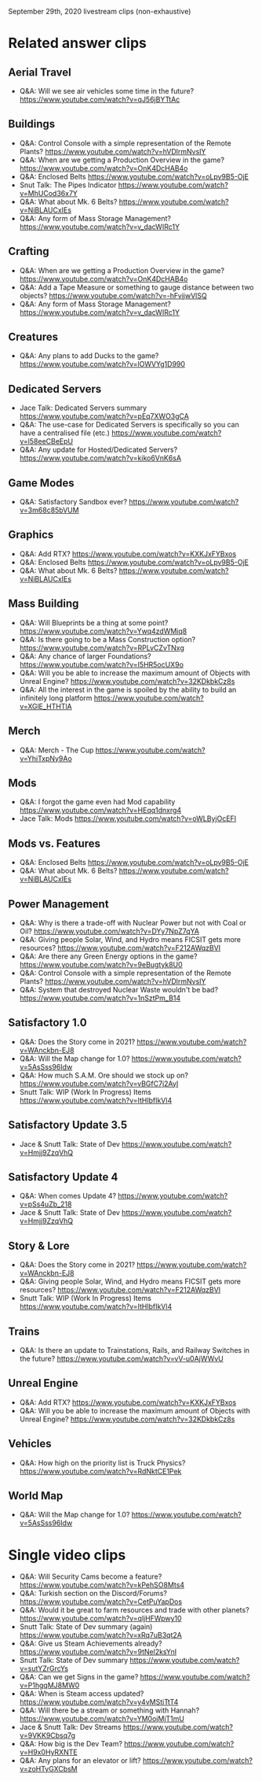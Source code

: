 September 29th, 2020 livestream clips (non-exhaustive)

# Related answer clips

## Aerial Travel
* Q&A: Will we see air vehicles some time in the future? https://www.youtube.com/watch?v=qJ56jBYTtAc

## Buildings
* Q&A: Control Console with a simple representation of the Remote Plants? https://www.youtube.com/watch?v=hVDlrmNvsIY
* Q&A: When are we getting a Production Overview in the game? https://www.youtube.com/watch?v=OnK4DcHAB4o
* Q&A: Enclosed Belts https://www.youtube.com/watch?v=oLpv9B5-OjE
* Snut Talk: The Pipes Indicator https://www.youtube.com/watch?v=MhUCod36x7Y
* Q&A: What about Mk. 6 Belts? https://www.youtube.com/watch?v=NiBLAUCxIEs
* Q&A: Any form of Mass Storage Management? https://www.youtube.com/watch?v=v_dacWIRc1Y

## Crafting
* Q&A: When are we getting a Production Overview in the game? https://www.youtube.com/watch?v=OnK4DcHAB4o
* Q&A: Add a Tape Measure or something to gauge distance between two objects? https://www.youtube.com/watch?v=-hFvijwVlSQ
* Q&A: Any form of Mass Storage Management? https://www.youtube.com/watch?v=v_dacWIRc1Y

## Creatures
* Q&A: Any plans to add Ducks to the game? https://www.youtube.com/watch?v=lOWVYg1D990

## Dedicated Servers
* Jace Talk: Dedicated Servers summary https://www.youtube.com/watch?v=pEq7XWO3gCA
* Q&A: The use-case for Dedicated Servers is specifically so you can have a centralised file (etc.) https://www.youtube.com/watch?v=l58eeCBeEpU
* Q&A: Any update for Hosted/Dedicated Servers? https://www.youtube.com/watch?v=kiko6VnK6sA

## Game Modes
* Q&A: Satisfactory Sandbox ever? https://www.youtube.com/watch?v=3m68c85bVUM

## Graphics
* Q&A: Add RTX? https://www.youtube.com/watch?v=KXKJxFYBxos
* Q&A: Enclosed Belts https://www.youtube.com/watch?v=oLpv9B5-OjE
* Q&A: What about Mk. 6 Belts? https://www.youtube.com/watch?v=NiBLAUCxIEs

## Mass Building
* Q&A: Will Blueprints be a thing at some point? https://www.youtube.com/watch?v=Ywq4zdWMiq8
* Q&A: Is there going to be a Mass Construction option? https://www.youtube.com/watch?v=RPLvCZvTNxg
* Q&A: Any chance of larger Foundations? https://www.youtube.com/watch?v=I5HR5ocUX9o
* Q&A: Will you be able to increase the maximum amount of Objects with Unreal Engine? https://www.youtube.com/watch?v=32KDkbkCz8s
* Q&A: All the interest in the game is spoiled by the ability to build an infinitely long platform https://www.youtube.com/watch?v=XGlE_HTHTlA

## Merch
* Q&A: Merch - The Cup https://www.youtube.com/watch?v=YhiTxpNy9Ao

## Mods
* Q&A: I forgot the game even had Mod capability https://www.youtube.com/watch?v=HEqq1dnxrg4
* Jace Talk: Mods https://www.youtube.com/watch?v=oWLByjOcEFI

## Mods vs. Features
* Q&A: Enclosed Belts https://www.youtube.com/watch?v=oLpv9B5-OjE
* Q&A: What about Mk. 6 Belts? https://www.youtube.com/watch?v=NiBLAUCxIEs

## Power Management
* Q&A: Why is there a trade-off with Nuclear Power but not with Coal or Oil? https://www.youtube.com/watch?v=DYy7NpZ7qYA
* Q&A: Giving people Solar, Wind, and Hydro means FICSIT gets more resources? https://www.youtube.com/watch?v=F212AWqzBVI
* Q&A: Are there any Green Energy options in the game? https://www.youtube.com/watch?v=9eBugtyk8U0
* Q&A: Control Console with a simple representation of the Remote Plants? https://www.youtube.com/watch?v=hVDlrmNvsIY
* Q&A: System that destroyed Nuclear Waste wouldn't be bad? https://www.youtube.com/watch?v=1nSztPm_B14

## Satisfactory 1.0
* Q&A: Does the Story come in 2021? https://www.youtube.com/watch?v=WAnckbn-EJ8
* Q&A: Will the Map change for 1.0? https://www.youtube.com/watch?v=5AsSss96Idw
* Q&A: How much S.A.M. Ore should we stock up on? https://www.youtube.com/watch?v=vBGfC7j2AyI
* Snutt Talk: WIP (Work In Progress) Items https://www.youtube.com/watch?v=ItHlbfIkVl4

## Satisfactory Update 3.5
* Jace & Snutt Talk: State of Dev https://www.youtube.com/watch?v=Hmjj9ZzqVhQ

## Satisfactory Update 4
* Q&A: When comes Update 4? https://www.youtube.com/watch?v=pSs4uZb_218
* Jace & Snutt Talk: State of Dev https://www.youtube.com/watch?v=Hmjj9ZzqVhQ

## Story & Lore
* Q&A: Does the Story come in 2021? https://www.youtube.com/watch?v=WAnckbn-EJ8
* Q&A: Giving people Solar, Wind, and Hydro means FICSIT gets more resources? https://www.youtube.com/watch?v=F212AWqzBVI
* Snutt Talk: WIP (Work In Progress) Items https://www.youtube.com/watch?v=ItHlbfIkVl4

## Trains
* Q&A: Is there an update to Trainstations, Rails, and Railway Switches in the future? https://www.youtube.com/watch?v=vV-u0AjWWvU

## Unreal Engine
* Q&A: Add RTX? https://www.youtube.com/watch?v=KXKJxFYBxos
* Q&A: Will you be able to increase the maximum amount of Objects with Unreal Engine? https://www.youtube.com/watch?v=32KDkbkCz8s

## Vehicles
* Q&A: How high on the priority list is Truck Physics? https://www.youtube.com/watch?v=RdNktCE1Pek

## World Map
* Q&A: Will the Map change for 1.0? https://www.youtube.com/watch?v=5AsSss96Idw

# Single video clips
* Q&A: Will Security Cams become a feature? https://www.youtube.com/watch?v=kPehSO8Mts4
* Q&A: Turkish section on the Discord/Forums? https://www.youtube.com/watch?v=CetPuYapDos
* Q&A: Would it be great to farm resources and trade with other planets? https://www.youtube.com/watch?v=qljHFWpwy10
* Snutt Talk: State of Dev summary (again) https://www.youtube.com/watch?v=xRq7uB3qt2A
* Q&A: Give us Steam Achievements already? https://www.youtube.com/watch?v=9tNel2ksYnI
* Snutt Talk: State of Dev summary https://www.youtube.com/watch?v=sutYZrGrcYs
* Q&A: Can we get Signs in the game? https://www.youtube.com/watch?v=P1hgqMJ8MW0
* Q&A: When is Steam access updated? https://www.youtube.com/watch?v=y4vMStiTtT4
* Q&A: Will there be a stream or something with Hannah? https://www.youtube.com/watch?v=YM0ojMjT1mU
* Jace & Snutt Talk: Dev Streams https://www.youtube.com/watch?v=9VKK9Cbsq7g
* Q&A: How big is the Dev Team? https://www.youtube.com/watch?v=H9x0HyRXNTE
* Q&A: Any plans for an elevator or lift? https://www.youtube.com/watch?v=zoHTyGXCbsM
